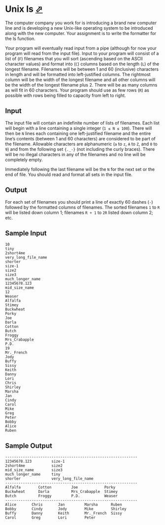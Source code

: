 # Unix ls [⬀](https://onlinejudge.org/index.php?option=com_onlinejudge&Itemid=8&category=6&page=show_problem&problem=341)

The computer company you work for is introducing a brand new computer line and is developing a new Unix-like operating system to be introduced along with the new computer. Your assignment is to write the formatter for the ls function.

Your program will eventually read input from a pipe (although for now your program will read from the input file). Input to your program will consist of a list of (`F`) filenames that you will sort (ascending based on the ASCII character values) and format into (`C`) columns based on the length (`L`) of the longest filename. Filenames will be between 1 and 60 (inclusive) characters in length and will be formatted into left-justified columns. The rightmost column will be the width of the longest filename and all other columns will be the width of the longest filename plus 2. There will be as many columns as will fit in 60 characters. Your program should use as few rows (`R`) as possible with rows being filled to capacity from left to right.

## Input

The input file will contain an indefinite number of lists of filenames. Each list will begin with a line containing a single integer (`1 ≤ N ≤ 100`). There will then be `N` lines each containing one left-justified filename and the entire line’s contents (between 1 and 60 characters) are considered to be part of the filename. Allowable characters are alphanumeric (`a` to `z`, `A` to `Z`, and `0` to `9`) and from the following set `{._-}` (not including the curly braces). There will be no illegal characters in any of the filenames and no line will be completely empty.

Immediately following the last filename will be the `N` for the next set or the end of file. You should read and format all sets in the input file.

## Output

For each set of filenames you should print a line of exactly 60 dashes (`-`) followed by the formatted columns of filenames. The sorted filenames `1` to `R` will be listed down column 1; filenames `R + 1` to `2R` listed down column 2; etc.

## Sample Input
```
10
tiny
2short4me
very_long_file_name
shorter
size-1
size2
size3
much_longer_name
12345678.123
mid_size_name
12
Weaser
Alfalfa
Stimey
Buckwheat
Porky
Joe
Darla
Cotton
Butch
Froggy
Mrs_Crabapple
P.D.
19
Mr._French
Jody
Buffy
Sissy
Keith
Danny
Lori
Chris
Shirley
Marsha
Jan
Cindy
Carol
Mike
Greg
Peter
Bobby
Alice
Ruben
```

## Sample Output

```
------------------------------------------------------------
12345678.123         size-1
2short4me            size2
mid_size_name        size3
much_longer_name     tiny
shorter              very_long_file_name
------------------------------------------------------------
Alfalfa        Cotton         Joe            Porky
Buckwheat      Darla          Mrs_Crabapple  Stimey
Butch          Froggy         P.D.           Weaser
------------------------------------------------------------
Alice       Chris       Jan         Marsha      Ruben
Bobby       Cindy       Jody        Mike        Shirley
Buffy       Danny       Keith       Mr._French  Sissy
Carol       Greg        Lori        Peter
```
